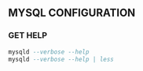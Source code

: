 ## MYSQL CONFIGURATION

### GET HELP
```sql
mysqld --verbose --help
mysqld --verbose --help | less
```
